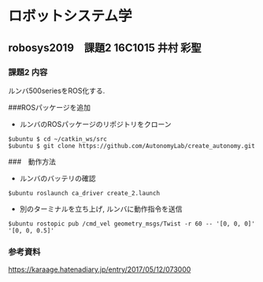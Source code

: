 # ロボットシステム学
## robosys2019　課題2 16C1015 井村 彩聖
### 課題2 内容
ルンバ500seriesをROS化する.

###ROSパッケージを追加
* ルンバのROSパッケージのリポジトリをクローン
```
$ubuntu $ cd ~/catkin_ws/src
$ubuntu $ git clone https://github.com/AutonomyLab/create_autonomy.git
```

###　動作方法
* ルンバのバッテリの確認
```
$ubuntu roslaunch ca_driver create_2.launch
```
* 別のターミナルを立ち上げ, ルンバに動作指令を送信
```
$ubuntu rostopic pub /cmd_vel geometry_msgs/Twist -r 60 -- '[0, 0, 0]' '[0, 0, 0.5]'
```

### 参考資料
https://karaage.hatenadiary.jp/entry/2017/05/12/073000


